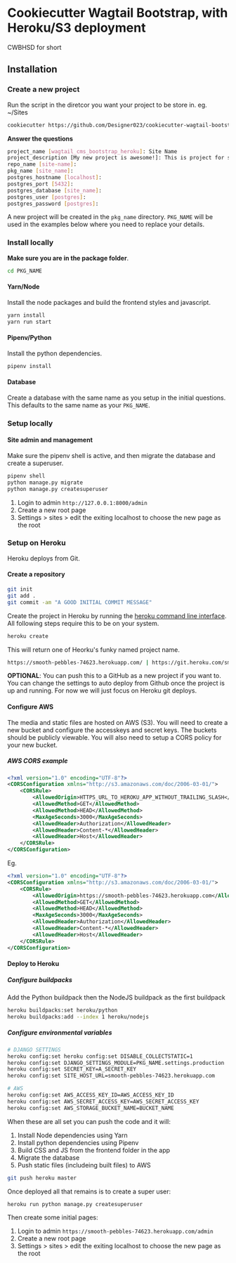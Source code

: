 # Cookiecutter Wagtail Bootstrap, with Heroku/S3 deployment
CWBHSD for short

## Installation

### Create a new project

Run the script in the diretcor you want your project to be store in. eg. ~/Sites

```bash
cookiecutter https://github.com/Designer023/cookiecutter-wagtail-bootstrap-heroku.git
```

**Answer the questions**

```bash
project_name [wagtail_cms_bootstrap_heroku]: Site Name
project_description [My new project is awesome!]: This is project for something!
repo_name [site-name]:
pkg_name [site_name]:
postgres_hostname [localhost]:
postgres_port [5432]:
postgres_database [site_name]:
postgres_user [postgres]:
postgres_password [postgres]:
```

A new project will be created in the ```pkg_name``` directory. ```PKG_NAME``` will be used in the examples below where you need to replace your details. 

### Install locally

**Make sure you are in the package folder**.

```bash
cd PKG_NAME
```

#### Yarn/Node

Install the node packages and build the frontend styles and javascript.

```bash
yarn install
yarn run start
```

#### Pipenv/Python

Install the python dependencies.

```bash
pipenv install
```

#### Database

Create a database with the same name as you setup in the initial questions. This defaults to the same name as your ```PKG_NAME```.

### Setup locally

#### Site admin and management
Make sure the pipenv shell is active, and then migrate the database and create a superuser.
```bash
pipenv shell
python manage.py migrate
python manage.py createsuperuser
```

1. Login to admin ```http://127.0.0.1:8000/admin```
2. Create a new root page
3. Settings > sites > edit the exiting localhost to choose the new page as the root

### Setup on Heroku

Heroku deploys from Git.

#### Create a repository

```bash
git init
git add .
git commit -am "A GOOD INITIAL COMMIT MESSAGE"
```

Create the project in Heroku by running the [heroku command line interface](https://devcenter.heroku.com/articles/heroku-cli). All following steps require this to be on your system.

```bash
heroku create
```

This will return one of Heorku's funky named project name.

```bash
https://smooth-pebbles-74623.herokuapp.com/ | https://git.heroku.com/smooth-pebbles-74623.git
```

**OPTIONAL**: You can push this to a GitHub as a new project if you want to. You can change the settings to auto deploy from Github once the project is up and running. For now we will just focus on Heroku git deploys.


#### Configure AWS

The media and static files are hosted on AWS (S3). You will need to create a new bucket and configure the accesskeys and secret keys. The buckets should be publicly viewable. 
You will also need to setup a CORS policy for your new bucket.


##### AWS CORS example

```xml
<?xml version="1.0" encoding="UTF-8"?>
<CORSConfiguration xmlns="http://s3.amazonaws.com/doc/2006-03-01/">
    <CORSRule>
        <AllowedOrigin>HTTPS_URL_TO_HEROKU_APP_WITHOUT_TRAILING_SLASH</AllowedOrigin>
        <AllowedMethod>GET</AllowedMethod>
        <AllowedMethod>HEAD</AllowedMethod>
        <MaxAgeSeconds>3000</MaxAgeSeconds>
        <AllowedHeader>Authorization</AllowedHeader>
        <AllowedHeader>Content-*</AllowedHeader>
        <AllowedHeader>Host</AllowedHeader>
    </CORSRule>
</CORSConfiguration>
```

Eg.
```xml
<?xml version="1.0" encoding="UTF-8"?>
<CORSConfiguration xmlns="http://s3.amazonaws.com/doc/2006-03-01/">
    <CORSRule>
        <AllowedOrigin>https://smooth-pebbles-74623.herokuapp.com</AllowedOrigin>
        <AllowedMethod>GET</AllowedMethod>
        <AllowedMethod>HEAD</AllowedMethod>
        <MaxAgeSeconds>3000</MaxAgeSeconds>
        <AllowedHeader>Authorization</AllowedHeader>
        <AllowedHeader>Content-*</AllowedHeader>
        <AllowedHeader>Host</AllowedHeader>
    </CORSRule>
</CORSConfiguration>
```

#### Deploy to Heroku

##### Configure buildpacks
Add the Python buildpack then the NodeJS buildpack as the first buildpack
```bash
heroku buildpacks:set heroku/python
heroku buildpacks:add --index 1 heroku/nodejs
```

##### Configure environmental variables

```bash
# DJANGO SETTINGS
heroku config:set heroku config:set DISABLE_COLLECTSTATIC=1
heroku config:set DJANGO_SETTINGS_MODULE=PKG_NAME.settings.production
heroku config:set SECRET_KEY=A_SECRET_KEY
heroku config:set SITE_HOST_URL=smooth-pebbles-74623.herokuapp.com

# AWS
heroku config:set AWS_ACCESS_KEY_ID=AWS_ACCESS_KEY_ID
heroku config:set AWS_SECRET_ACCESS_KEY=AWS_SECRET_ACCESS_KEY
heroku config:set AWS_STORAGE_BUCKET_NAME=BUCKET_NAME 
```

When these are all set you can push the code and it will:
1. Install Node dependencies using Yarn 
2. Install python dependencies using Pipenv
3. Build CSS and JS from the frontend folder in the app
4. Migrate the database
5. Push static files (includeing built files) to AWS

```bash
git push heroku master
```

Once deployed all that remains is to create a super user:

```bash
heroku run python manage.py createsuperuser
```

Then create some initial pages:

1. Login to admin ```https://smooth-pebbles-74623.herokuapp.com/admin```
2. Create a new root page
3. Settings > sites > edit the exiting localhost to choose the new page as the root